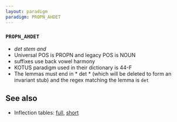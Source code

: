 ```yaml
---
layout: paradigm
paradigm: PROPN_AHDET
---
```

### ` PROPN_AHDET `

* _det stem and_
* Universal POS is PROPN and legacy POS is NOUN
* suffixes use back vowel harmony
* KOTUS paradigm used in their dictionary is 44-F
* The lemmas must end in * det * (which will be deleted to form an invariant stub) and the regex matching the lemma is ` det `

## See also

* Inflection tables: [full](gen/A/Ahdet.html), [short](gen/A/Ahdet_wikt.html)

